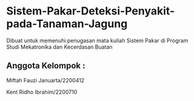 # Sistem-Pakar-Deteksi-Penyakit-pada-Tanaman-Jagung
Dibuat untuk memenuhi penugasan mata kuliah Sistem Pakar di Program Studi Mekatronika dan Kecerdasan Buatan

## Anggota Kelompok : 
Miftah Fauzi Januarta/2200412  

Kent Ridho Ibrahim/2200710 
